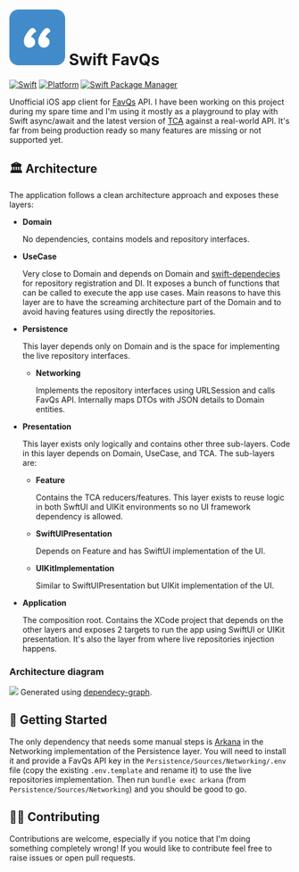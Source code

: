 
# <img src="Application/FavQsSwiftUI/Assets.xcassets/AppIcon.appiconset/favqs_logo.png" width="100" height="100"> Swift FavQs

[![Swift](https://img.shields.io/badge/Swift-5.7-green?style=flat-square)](https://img.shields.io/badge/Swift-5.7-green?style=flat-square)
[![Platform](https://img.shields.io/badge/Platforms-iOS%20%7C%20macOS-4E4E4E.svg?colorA=green)]()
[![Swift Package Manager](https://img.shields.io/badge/Swift_Package_Manager-compatible-green?style=flat-square)](https://img.shields.io/badge/Swift_Package_Manager-compatible-orange?style=flat-square)

Unofficial iOS app client for [FavQs](https://favqs.com/api) API. I have been working on this project during my spare time and I'm using it mostly as a playground to play with Swift async/await and the latest version of [TCA](https://github.com/pointfreeco/swift-composable-architecture) against a real-world API. It's far from being production ready so many features are missing or not supported yet. 

## 🏛️ Architecture

The application follows a clean architecture approach and exposes these layers:

- **Domain**

    No dependencies, contains models and repository interfaces.

- **UseCase**
   
    Very close to Domain and depends on Domain and [swift-dependecies](https://github.com/pointfreeco/swift-dependencies) for repository registration and DI. It exposes a bunch of functions that can be called to execute the app use cases. Main reasons to have this layer are to have the screaming architecture part of the Domain and to avoid having features using directly the repositories.

- **Persistence**
	
    This layer depends only on Domain and is the space for implementing the live repository interfaces.

	- **Networking**
		
		Implements the repository interfaces using URLSession and calls FavQs API. Internally maps DTOs with JSON details to Domain entities.

- **Presentation**

    This layer exists only logically and contains other three sub-layers. Code in this layer depends on Domain, UseCase, and TCA. The sub-layers are:

    - **Feature**
        
        Contains the TCA reducers/features. This layer exists to reuse logic in both SwftUI and UIKit environments so no UI framework dependency is allowed.

    - **SwiftUIPresentation**

		Depends on Feature and has SwiftUI implementation of the UI.

	- **UIKitImplementation**

		Similar to SwiftUIPresentation but UIKit implementation of the UI.

- **Application**
	
	The composition root. Contains the XCode project that depends on the other layers and exposes 2 targets to run the app using SwiftUI or UIKit presentation. It's also the layer from where live repositories injection happens.

### Architecture diagram
[![](https://mermaid.ink/img/pako:eNqlWG1v2jAQ_ivIn1IJygobbfkwqWo1qepeurX9sjBNJjlIVrAj27RDFf99TmLASc4xXT_Fvnuee3N8R3ghEY-BjMlc0CzpfP4xYRPW6cjVtBRkNHqkc_h9xZc0ZWH5-JVDOlvdreDxKlIGEmwxRyVIUTEHhfCBxQ5fDxIuqYTQPHFvRhnsUFV_uI2q8h6kkqG98QQmn9OZiiHTCGBRCjIsJD1b5KiNhdAVsvFH7T4_AVUrAaF54uaNMtihqsXAbVSVZTHszSHFiPgy45JOF0BFlKQKosJRWZa9smdr8RQud-ALCxuEuNxXtbs8gIfrWwESmKIq5SxEZHgoCDBA2dUqv86nm1SehEtxyKlIRjOZcKU0IWVzcxxbac-IHckb1H0J0olXBb7KP1zfpKpSg4bEcaHrsABh1i75wb5cBNMCULGn0hfikTJ6A2t5zRSIGY10P8CEeLoYMsD51aRf5_eQ-C22L1Y7QmdcdXvuGG5ByFQq3QkhtNZ4FF9BPXPxWLyU-3Utir3CxhxwZ_gTCKt3bbd4KN-MNgi3K-e1EPwP5B2aPn2Xf_NZm0vCYnu829c6cq409z-0NwiseHXD_bKaKjqhO73ex-pYRqBmKtpYI8rBVQluEMG0DMUmo7iDDv_4-LPBRmSZtUEHzR4H15UogmlWzJ6vjnD9w8gmImrLnYfcyMGDbxbVNaXeFOLeQvtswl7beievHEddab90bcTmS92GblYJny__Hdob6oPNCTsOTN9qBidb0fugrX72Ldwm76WWHxzaOLkazNHXvXbRVO1Wjfa7RsvwEJAm5mGgpfGR2i-oj400ud00OrwKTrijBk68uwJOStvl8zDL3EmXLEHotGL9If2SsydEJbCECRnr5Yxr22pCukZTbHJFAosF7-hwF_GETNhG26Erxe_WLCLjGV1I6JJVFlMFVynVvyeWO-mC0xgEGb8Qtc6Kz3f900nTI85m6TyXr8RCixOlMjnu93P18TxVyWp6rD_L-jKNEypU8nQ-6o8GozM6GMLodEg_DIdxND05P5sN3p_M4tN3JwNKNpsugThVXHwp_yso_jLokoyyn5xvg9r8A1O5ARI?type=png)](https://mermaid.live/edit#pako:eNqlWG1v2jAQ_ivIn1IJygobbfkwqWo1qepeurX9sjBNJjlIVrAj27RDFf99TmLASc4xXT_Fvnuee3N8R3ghEY-BjMlc0CzpfP4xYRPW6cjVtBRkNHqkc_h9xZc0ZWH5-JVDOlvdreDxKlIGEmwxRyVIUTEHhfCBxQ5fDxIuqYTQPHFvRhnsUFV_uI2q8h6kkqG98QQmn9OZiiHTCGBRCjIsJD1b5KiNhdAVsvFH7T4_AVUrAaF54uaNMtihqsXAbVSVZTHszSHFiPgy45JOF0BFlKQKosJRWZa9smdr8RQud-ALCxuEuNxXtbs8gIfrWwESmKIq5SxEZHgoCDBA2dUqv86nm1SehEtxyKlIRjOZcKU0IWVzcxxbac-IHckb1H0J0olXBb7KP1zfpKpSg4bEcaHrsABh1i75wb5cBNMCULGn0hfikTJ6A2t5zRSIGY10P8CEeLoYMsD51aRf5_eQ-C22L1Y7QmdcdXvuGG5ByFQq3QkhtNZ4FF9BPXPxWLyU-3Utir3CxhxwZ_gTCKt3bbd4KN-MNgi3K-e1EPwP5B2aPn2Xf_NZm0vCYnu829c6cq409z-0NwiseHXD_bKaKjqhO73ex-pYRqBmKtpYI8rBVQluEMG0DMUmo7iDDv_4-LPBRmSZtUEHzR4H15UogmlWzJ6vjnD9w8gmImrLnYfcyMGDbxbVNaXeFOLeQvtswl7beievHEddab90bcTmS92GblYJny__Hdob6oPNCTsOTN9qBidb0fugrX72Ldwm76WWHxzaOLkazNHXvXbRVO1Wjfa7RsvwEJAm5mGgpfGR2i-oj400ud00OrwKTrijBk68uwJOStvl8zDL3EmXLEHotGL9If2SsydEJbCECRnr5Yxr22pCukZTbHJFAosF7-hwF_GETNhG26Erxe_WLCLjGV1I6JJVFlMFVynVvyeWO-mC0xgEGb8Qtc6Kz3f900nTI85m6TyXr8RCixOlMjnu93P18TxVyWp6rD_L-jKNEypU8nQ-6o8GozM6GMLodEg_DIdxND05P5sN3p_M4tN3JwNKNpsugThVXHwp_yso_jLokoyyn5xvg9r8A1O5ARI)
Generated using [dependecy-graph](https://github.com/simonbs/dependency-graph).

## 🚀 Getting Started

The only dependency that needs some manual steps is [Arkana](https://github.com/rogerluan/arkana) in the Networking implementation of the Persistence layer. 
You will need to install it and provide a FavQs API key in the `Persistence/Sources/Networking/.env` file (copy the existing `.env.template` and rename it) to use the live repositories implementation. 
Then run `bundle exec arkana` (from `Persistence/Sources/Networking`) and you should be good to go.

## 🧑‍💻 Contributing

Contributions are welcome, especially if you notice that I'm doing something completely wrong! If you would like to contribute feel free to raise issues or open pull requests.